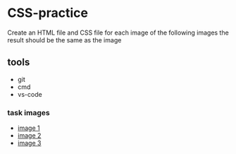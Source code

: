 # CSS-practice
 
Create an HTML file and CSS file for each image of the following images 
the result should be the same as the image 

## tools
- git
- cmd
- vs-code

### task images
- [image 1](images/image-1.png)
- [image 2](images/image-2.png)
- [image 3](images/image-3.png)
